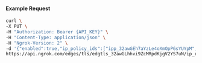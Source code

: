 <!-- Code generated for API Clients. DO NOT EDIT. -->

#### Example Request

```bash
curl \
-X PUT \
-H "Authorization: Bearer {API_KEY}" \
-H "Content-Type: application/json" \
-H "Ngrok-Version: 2" \
-d '{"enabled":true,"ip_policy_ids":["ipp_32awGEh7aYzLe4oXmOpPGsYUYpM","ipp_32awGIylLVv1mo38ImtLTAFkT9j"]}' \
https://api.ngrok.com/edges/tls/edgtls_32awGLhhvi9ZcMRpdKjgV2YS7uN/ip_restriction
```
